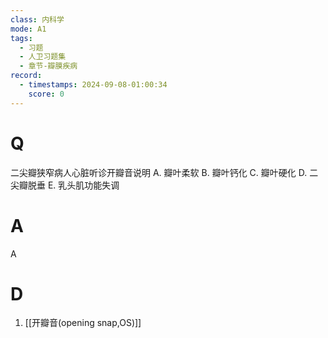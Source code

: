 ```yaml
---
class: 内科学
mode: A1
tags:
  - 习题
  - 人卫习题集
  - 章节-瓣膜疾病
record:
  - timestamps: 2024-09-08-01:00:34
    score: 0
---
```


# Q
二尖瓣狭窄病人心脏听诊开瓣音说明
A. 瓣叶柔软 B. 瓣叶钙化
C. 瓣叶硬化 D. 二尖瓣脱垂
E. 乳头肌功能失调
# A
A
# D
1. [[开瓣音(opening snap,OS)]]